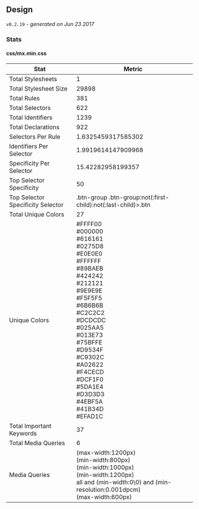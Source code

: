 ## Design
`v0.2.19` - *generated on Jun 23 2017*
### Stats
#### css/mx.min.css
|Stat|Metric|
|---|---|
|Total Stylesheets|1|
|Total Stylesheet Size|29898|
|Total Rules|381|
|Total Selectors|622|
|Total Identifiers|1239|
|Total Declarations|922|
|Selectors Per Rule|1.6325459317585302|
|Identifiers Per Selector|1.9919614147909968|
|Specificity Per Selector|15.42282958199357|
|Top Selector Specificity|50|
|Top Selector Specificity Selector|.btn-group .btn-group:not(:first-child):not(:last-child)>.btn|
|Total Unique Colors|27|
|Unique Colors|#FFFF00<br/>#000000<br/>#616161<br/>#0275D8<br/>#E0E0E0<br/>#FFFFFF<br/>#89BAEB<br/>#424242<br/>#212121<br/>#9E9E9E<br/>#F5F5F5<br/>#6B6B6B<br/>#C2C2C2<br/>#DCDCDC<br/>#025AA5<br/>#013E73<br/>#75BFFE<br/>#D9534F<br/>#C9302C<br/>#A02622<br/>#F4CECD<br/>#DCF1F0<br/>#5DA1E4<br/>#D3D3D3<br/>#4EBF5A<br/>#41B34D<br/>#EFAD1C|
|Total Important Keywords|37|
|Total Media Queries|6|
|Media Queries|(max-width:1200px)<br/>(min-width:800px)<br/>(min-width:1000px)<br/>(min-width:1200px)<br/>all and (min-width:0\0) and (min-resolution:0.001dpcm)<br/>(max-width:600px)|